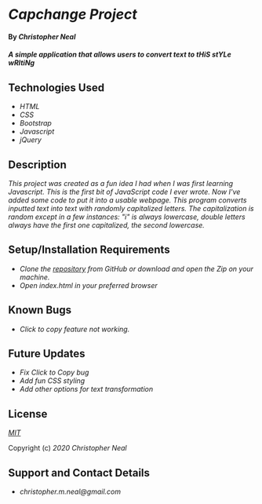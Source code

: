 # _Capchange Project_

#### By _**Christopher Neal**_

#### _A simple application that allows users to convert text to **tHiS stYLe wRItiNg**_

## Technologies Used

* _HTML_
* _CSS_
* _Bootstrap_
* _Javascript_
* _jQuery_

## Description

_This project was created as a fun idea I had when I was first learning Javascript.  This is the first bit of JavaScript code I ever wrote. Now I've added some code to put it into a usable webpage._
_This program converts inputted text into text with randomly capitalized letters. The capitalization is random except in a few instances: "i" is always lowercase, double letters always have the first one capitalized, the second lowercase._

## Setup/Installation Requirements

* _Clone the [repository](https://github.com/ChristopherMNeal/capchange-page) from GitHub or download and open the Zip on your machine._
* _Open index.html in your preferred browser_

## Known Bugs

* _Click to copy feature not working._

## Future Updates

* _Fix Click to Copy bug_
* _Add fun CSS styling_
* _Add other options for text transformation_

## License

_[MIT](https://opensource.org/licenses/MIT)_

Copyright (c) _2020_ _Christopher Neal_

## Support and Contact Details
* _christopher.m.neal@gmail.com_
